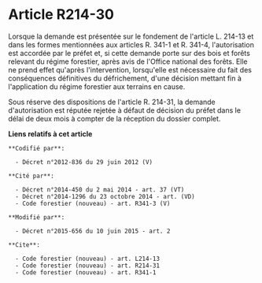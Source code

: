 # Article R214-30

Lorsque la demande est présentée sur le fondement de l'article L. 214-13 et dans les formes mentionnées aux articles R. 341-1
et R. 341-4, l'autorisation est accordée par le préfet et, si cette demande porte sur des bois et forêts relevant du régime
forestier, après avis de l'Office national des forêts. Elle ne prend effet qu'après l'intervention, lorsqu'elle est
nécessaire du fait des conséquences définitives du défrichement, d'une décision mettant fin à l'application du régime
forestier aux terrains en cause.

Sous réserve des dispositions de l'article R. 214-31, la demande d'autorisation est réputée rejetée à défaut de décision du
préfet dans le délai de deux mois à compter de la réception du dossier complet.

**Liens relatifs à cet article**

	**Codifié par**:

	  - Décret n°2012-836 du 29 juin 2012 (V)

	**Cité par**:

	  - Décret n°2014-450 du 2 mai 2014 - art. 37 (VT)
	  - Décret n°2014-1296 du 23 octobre 2014 - art. (VD)
	  - Code forestier (nouveau) - art. R341-3 (V)

	**Modifié par**:

	  - Décret n°2015-656 du 10 juin 2015 - art. 2

	**Cite**:

	  - Code forestier (nouveau) - art. L214-13
	  - Code forestier (nouveau) - art. R214-31
	  - Code forestier (nouveau) - art. R341-1
